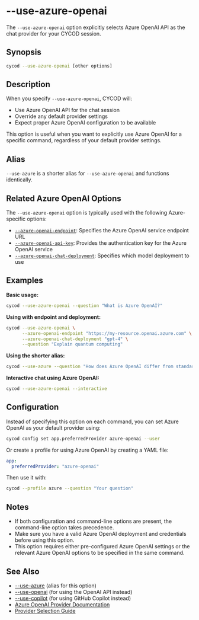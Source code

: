 # --use-azure-openai

The `--use-azure-openai` option explicitly selects Azure OpenAI API as the chat provider for your CYCOD session.

## Synopsis

```bash
cycod --use-azure-openai [other options]
```

## Description

When you specify `--use-azure-openai`, CYCOD will:

- Use Azure OpenAI API for the chat session
- Override any default provider settings
- Expect proper Azure OpenAI configuration to be available

This option is useful when you want to explicitly use Azure OpenAI for a specific command, regardless of your default provider settings.

## Alias

`--use-azure` is a shorter alias for `--use-azure-openai` and functions identically.

## Related Azure OpenAI Options

The `--use-azure-openai` option is typically used with the following Azure-specific options:

- [`--azure-openai-endpoint`](./azure-openai-endpoint.md): Specifies the Azure OpenAI service endpoint URL
- [`--azure-openai-api-key`](./azure-openai-api-key.md): Provides the authentication key for the Azure OpenAI service
- [`--azure-openai-chat-deployment`](./azure-openai-chat-deployment.md): Specifies which model deployment to use

## Examples

**Basic usage:**

```bash
cycod --use-azure-openai --question "What is Azure OpenAI?"
```

**Using with endpoint and deployment:**

```bash
cycod --use-azure-openai \
      --azure-openai-endpoint "https://my-resource.openai.azure.com" \
      --azure-openai-chat-deployment "gpt-4" \
      --question "Explain quantum computing"
```

**Using the shorter alias:**

```bash
cycod --use-azure --question "How does Azure OpenAI differ from standard OpenAI?"
```

**Interactive chat using Azure OpenAI:**

```bash
cycod --use-azure-openai --interactive
```

## Configuration

Instead of specifying this option on each command, you can set Azure OpenAI as your default provider using:

```bash
cycod config set app.preferredProvider azure-openai --user
```

Or create a profile for using Azure OpenAI by creating a YAML file:

```yaml title="azure.yaml (in .cycod/profiles directory)"
app:
  preferredProvider: "azure-openai"
```

Then use it with:

```bash
cycod --profile azure --question "Your question"
```

## Notes

- If both configuration and command-line options are present, the command-line option takes precedence.
- Make sure you have a valid Azure OpenAI deployment and credentials before using this option.
- This option requires either pre-configured Azure OpenAI settings or the relevant Azure OpenAI options to be specified in the same command.

## See Also

- [--use-azure](./use-azure.md) (alias for this option)
- [--use-openai](./use-openai.md) (for using the OpenAI API instead)
- [--use-copilot](./use-copilot.md) (for using GitHub Copilot instead)
- [Azure OpenAI Provider Documentation](../../../providers/azure-openai.md)
- [Provider Selection Guide](../../../providers/overview.md)